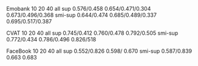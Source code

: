 
Emobank         10                 20              40                     all
sup         0.576/0.458         0.654/0.471/0.304     0.673/0.496/0.368
smi-sup     0.644/0.474         0.685/0.489/0.337     0.695/0.517/0.387



CVAT            10                 20              40                     all
sup          0.745/0.412       0.760/0.478     0.792/0.505
smi-sup      0.772/0.434       0.786/0.496      0.826/518



FaceBook         10                 20             40                     all
sup           0.552/0.826          0.598/          0.670
smi-sup       0.587/0.839          0.663          0.683



